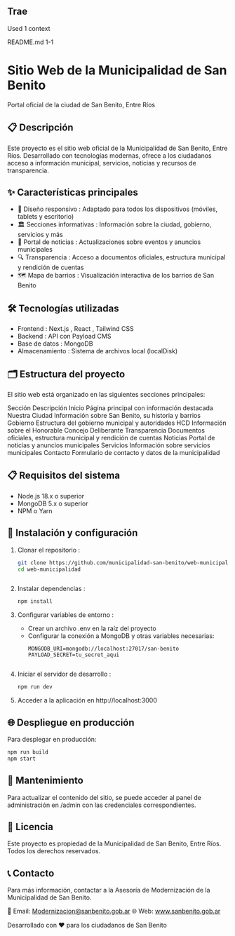 ## Trae

Used 1 context

README.md 1-1

# Sitio Web de la Municipalidad de San Benito

Portal oficial de la ciudad de San Benito, Entre Ríos

## 📋 Descripción

Este proyecto es el sitio web oficial de la Municipalidad de San Benito, Entre Ríos. Desarrollado con tecnologías modernas, ofrece a los ciudadanos acceso a información municipal, servicios, noticias y recursos de transparencia.

## ✨ Características principales

- 📱 Diseño responsivo : Adaptado para todos los dispositivos (móviles, tablets y escritorio)
- 🏛️ Secciones informativas : Información sobre la ciudad, gobierno, servicios y más
- 📰 Portal de noticias : Actualizaciones sobre eventos y anuncios municipales
- 🔍 Transparencia : Acceso a documentos oficiales, estructura municipal y rendición de cuentas
- 🗺️ Mapa de barrios : Visualización interactiva de los barrios de San Benito

## 🛠️ Tecnologías utilizadas

- Frontend : Next.js , React , Tailwind CSS
- Backend : API con Payload CMS
- Base de datos : MongoDB
- Almacenamiento : Sistema de archivos local (localDisk)

## 🗂️ Estructura del proyecto

El sitio web está organizado en las siguientes secciones principales:

Sección Descripción Inicio Página principal con información destacada Nuestra Ciudad Información sobre San Benito, su historia y barrios Gobierno Estructura del gobierno municipal y autoridades HCD Información sobre el Honorable Concejo Deliberante Transparencia Documentos oficiales, estructura municipal y rendición de cuentas Noticias Portal de noticias y anuncios municipales Servicios Información sobre servicios municipales Contacto Formulario de contacto y datos de la municipalidad

## 📋 Requisitos del sistema

- Node.js 18.x o superior
- MongoDB 5.x o superior
- NPM o Yarn

## 🚀 Instalación y configuración

1. Clonar el repositorio :

   ```bash
   git clone https://github.com/municipalidad-san-benito/web-municipalidad.git
   cd web-municipalidad
   ```

   ```

   ```

2. Instalar dependencias :

   ```bash
   npm install
   ```

3. Configurar variables de entorno :

   - Crear un archivo .env en la raíz del proyecto
   - Configurar la conexión a MongoDB y otras variables necesarias:
     ```plaintext
     MONGODB_URI=mongodb://localhost:27017/san-benito
     PAYLOAD_SECRET=tu_secret_aqui
     ```
     ```

     ```

4. Iniciar el servidor de desarrollo :

   ```bash
   npm run dev
   ```

5. Acceder a la aplicación en http://localhost:3000

## 🌐 Despliegue en producción

Para desplegar en producción:

```bash
npm run build
npm start
```

## 🔧 Mantenimiento

Para actualizar el contenido del sitio, se puede acceder al panel de administración en /admin con las credenciales correspondientes.

## 📄 Licencia

Este proyecto es propiedad de la Municipalidad de San Benito, Entre Ríos. Todos los derechos reservados.

## 📞 Contacto

Para más información, contactar a la Asesoría de Modernización de la Municipalidad de San Benito.

📧 Email: Modernizacion@sanbenito.gob.ar 🌐 Web: www.sanbenito.gob.ar

Desarrollado con ❤️ para los ciudadanos de San Benito

